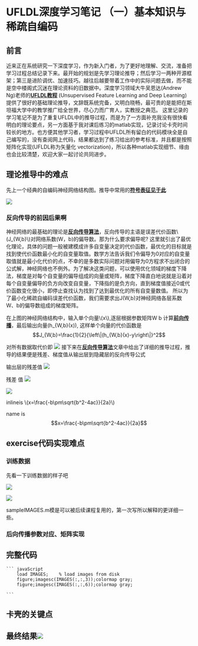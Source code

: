 
<script type="text/javascript" src="http://cdn.mathjax.org/mathjax/latest/MathJax.js?config=default"></script>
# UFLDL深度学习笔记 （一）基本知识与稀疏自编码

## 前言

  近来正在系统研究一下深度学习，作为新入门者，为了更好地理解、交流，准备把学习过程总结记录下来。最开始的规划是先学习理论推导；然后学习一两种开源框架；第三是进阶调优、加速技巧。越往后越要带着工作中的实际问题去做，而不能是空中楼阁式沉迷在理论资料的旧数据中。深度学习领域大牛吴恩达(Andrew Ng)老师的[**UFLDL教程**](http://deeplearning.stanford.edu/wiki/index.php/UFLDL_Tutorial) (Unsupervised Feature Learning and Deep Learning)提供了很好的基础理论推导，文辞既系统完备，又明白晓畅，最可贵的是能把在斯坦福大学中的教学推广给全世界，尽心力而广育人，实教授之典范。
    这里记录的学习笔记不是为了重复UFLDL中的推导过程，而是为了一方面补充我没有很快看明白的理论要点，另一方面基于我对课后练习的matlab实现，记录讨论卡壳时间较长的地方。也方便其他学习者，学习过程中UFLDL所有留白的代码模块全是自己编写的，没有查阅网上代码，结果都达到了练习给出的参考标准，并且都是按照矩阵化实现(UFLDL称为矢量化 vectorization)，所以各种matlab实现细节、缘由也会比较清楚，欢迎大家一起讨论共同进步。


## 理论推导中的难点

先上一个经典的自编码神经网络结构图。推导中常用的[**符号表征见于此**](http://deeplearning.stanford.edu/wiki/index.php/%E7%A8%80%E7%96%8F%E8%87%AA%E7%BC%96%E7%A0%81%E5%99%A8%E7%AC%A6%E5%8F%B7%E4%B8%80%E8%A7%88%E8%A1%A8)

![](http://images2015.cnblogs.com/blog/1174358/201706/1174358-20170610123116481-660728486.png)

### 反向传导的前因后果啊
神经网络的最基础的理论是[**反向传导算法**](http://deeplearning.stanford.edu/wiki/index.php/%E5%8F%8D%E5%90%91%E4%BC%A0%E5%AF%BC%E7%AE%97%E6%B3%95)，反向传导的主语是误差代价函数\\(J_{W,b}\\)对网络系数(W，b)的偏导数。那为什么要求偏导呢? 这里就引出了最优化理论，具体的问题一般被建模成许多自变量决定的代价函数，最优化的目标就是找到使代价函数最小化的自变量取值。数学方法告诉我们令偏导为0对应的自变量取值就是最小化代价的点，不幸的是多数实际问题对用偏导为0方程求不出闭合的公式解，神经网络也不例外。为了解决这类问题，可以使用优化领域的梯度下降法，梯度是对每个自变量的偏导组成的向量或矩阵，梯度下降直白地说就是沿着对每个自变量偏导的负方向改变自变量，下降指的是负方向，直到梯度值接近0或代价函数变化很小，即停止查找认为找到了达到最优化的所有自变量数值。 所以为了最小化稀疏自编码误差代价函数，我们需要求出J(W,b)对神经网络各层系数W、b的偏导数组成的梯度矩阵。


在上图的神经网络结构中，输入单个向量\\(x\\),逐层根据参数矩阵W b 计算[**前向传播**](http://deeplearning.stanford.edu/wiki/index.php/%E7%A5%9E%E7%BB%8F%E7%BD%91%E7%BB%9C)，最后输出向量\(h_{W,b}(x)\), 这样单个向量的代价函数是 $$J_{W,b}=\frac{1}{2}{\left\|(h_{W,b}(x)-y\right\|}^2$$

对所有数据取代价即
![](http://images2015.cnblogs.com/blog/1174358/201706/1174358-20170610161907762-467948345.png)
接下来在[**反向传导算法**](http://deeplearning.stanford.edu/wiki/index.php/%E5%8F%8D%E5%90%91%E4%BC%A0%E5%AF%BC%E7%AE%97%E6%B3%95)文章中给出了详细的推导过程，推导的结果便是残差、梯度值从输出层到隐藏层的反向传导公式

输出层的残差值   ![](http://images2015.cnblogs.com/blog/1174358/201706/1174358-20170610162638278-1588776276.png)

残差 值   ![](http://images2015.cnblogs.com/blog/1174358/201706/1174358-20170610162709528-1358668604.png)


![](http://images2015.cnblogs.com/blog/1174358/201706/1174358-20170610162431965-1279837877.png)



inlineis \\(x=\frac{-b\pm\sqrt{b^2-4ac}}{2a}\\)

name is $$x=\frac{-b\pm\sqrt{b^2-4ac}}{2a}$$

## exercise代码实现难点

### 训练数据

先看一下训练数据的样子吧

![](http://images2015.cnblogs.com/blog/1174358/201706/1174358-20170610122850918-1711766400.png)


![](http://images2015.cnblogs.com/blog/1174358/201706/1174358-20170610105914997-407777552.png)

sampleIMAGES.m模是可以被后续课程复用的，第一次写所以解释的更详细一些。

### 后向传播参数对应、矩阵实现



## 完整代码

	​``` javaScript
	    load IMAGES;    % load images from disk 
	    figure;imagesc(IMAGES(:,:,3));colormap gray;
	    figure;imagesc(IMAGES(:,:,6));colormap gray;
	
	​```



## 卡壳的关键点

## 最终结果![](http://images2015.cnblogs.com/blog/1174358/201706/1174358-20170610162656840-28643908.png)